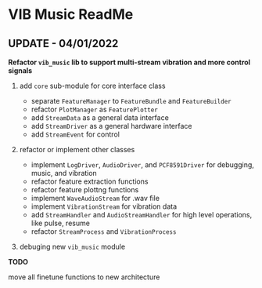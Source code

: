 # VIB Music ReadMe

## UPDATE - 04/01/2022
**Refactor `vib_music` lib to support multi-stream vibration and more control signals**
1. add `core` sub-module for core interface class
    * separate `FeatureManager` to `FeatureBundle` and `FeatureBuilder`
    * refactor `PlotManager` as `FeaturePlotter`
    * add `StreamData` as a general data interface
    * add `StreamDriver` as a general hardware interface
    * add `StreamEvent` for control

2. refactor or implement other classes
    * implement `LogDriver`, `AudioDriver`, and `PCF8591Driver` for debugging, music, and vibration
    * refactor feature extraction functions
    * refactor feature plottng functions
    * implement `WaveAudioStream` for .wav file
    * implement `VibrationStream` for vibration data
    * add `StreamHandler` and `AudioStreamHandler` for high level operations, like pulse, resume
    * refactor `StreamProcess` and `VibrationProcess`

3. debuging new `vib_music` module

**TODO**

move all finetune functions to new architecture